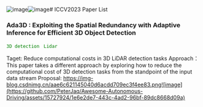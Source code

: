 ![image](https://github.com/PeterJaq/Awesome-Autonomous-Driving/assets/15727924/9d5820bd-63cb-4eb8-81aa-b7c1e23683e9)![image](https://github.com/PeterJaq/Awesome-Autonomous-Driving/assets/15727924/42ec3571-d74d-4cf3-8ab2-d99c19007752)# ICCV2023 Paper List

### Ada3D : Exploiting the Spatial Redundancy with Adaptive Inference for Efficient 3D Object Detection
<code style="color : green">3D detection</code> <code style="color : green"> Lidar </code> 

Taget: Reduce computational costs in 3D LiDAR detection tasks
Approach：This paper takes a different approach by exploring how to reduce the computational cost of 3D detection tasks from the standpoint of the input data stream
Proposal:
https://img-blog.csdnimg.cn/aae6c621145040d6acdd709ec3f4ee83.png![image](https://github.com/PeterJaq/Awesome-Autonomous-Driving/assets/15727924/1e6e2de7-443c-4ad2-96bf-89dc8668d09a)

